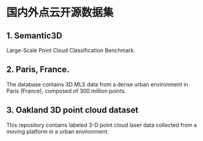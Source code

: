 # 国内外点云开源数据集

## 1. Semantic3D

[Semantic3D]: http://www.semantic3d.net/	"S"

Large-Scale Point Cloud Classification Benchmark. 

## 2. Paris, France. 

[MLS data in urban environments]: http://data.ign.fr/benchmarks/UrbanAnalysis/

The database contains 3D MLS data from a dense urban environment in Paris (France), composed of 300 million points.

## 3. Oakland 3D point cloud dataset

[3D Laser point clouds in urban environments]: http://www.cs.cmu.edu/~vmr/datasets/oakland_3d/cvpr09/doc/

This repository contains labeled 3-D point cloud laser data collected from a moving platform in a urban environment. 